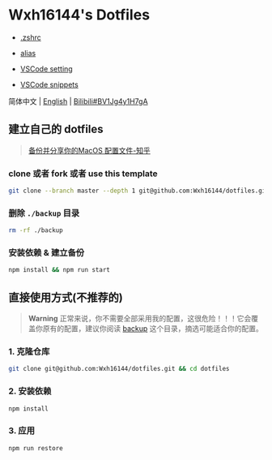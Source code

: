# Wxh16144's Dotfiles

- [.zshrc](./backup/.zshrc)
- [alias](./backup/.oh-my-zsh/custom/custom_alias.zsh)

- [VSCode setting](./backup/Library/Application%20Support/Code/User/settings.json)
- [VSCode snippets](./backup/Library/Application%20Support/Code/User/snippets)

简体中文 | [English](./readme.en.md) | [Bilibili#BV1Jg4y1H7gA](https://bilibili.com/video/BV1Jg4y1H7gA)

## 建立自己的 dotfiles
> [备份并分享你的MacOS 配置文件-知乎](https://zhuanlan.zhihu.com/p/650104902)

### clone 或者 fork 或者 use this template

```bash
git clone --branch master --depth 1 git@github.com:Wxh16144/dotfiles.git
```

### 删除 `./backup` 目录

```bash
rm -rf ./backup
```

### 安装依赖 & 建立备份

```bash
npm install && npm run start
```

## 直接使用方式(不推荐的)

> **Warning**
> 正常来说，你不需要全部采用我的配置，这很危险！！！它会覆盖你原有的配置，建议你阅读 [backup](./backup/) 这个目录，摘选可能适合你的配置。

### 1. 克隆仓库

```bash
git clone git@github.com:Wxh16144/dotfiles.git && cd dotfiles
```

### 2. 安装依赖

```bash
npm install
```

### 3. 应用

```bash
npm run restore
```
